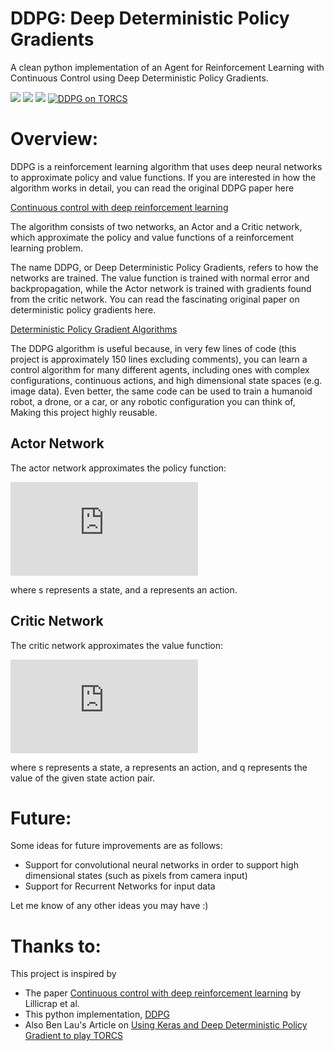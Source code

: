 DDPG: Deep Deterministic Policy Gradients
=========================================

A clean python implementation of an Agent for Reinforcement Learning with Continuous Control using Deep 
Deterministic Policy Gradients.

![](https://github.com/rmst/ddpg/raw/master/readme/ipend.gif?raw=true ) ![](https://github.com/rmst/ddpg/raw/master/readme/reacher.gif?raw=true) ![](https://github.com/rmst/ddpg/raw/master/readme/pend.gif?raw=true)
[![DDPG on TORCS](http://img.youtube.com/vi/Tb5gASEJIRM/0.jpg)](http://www.youtube.com/watch?v=Tb5gASEJIRM "Video Title")

# Overview:

DDPG is a reinforcement learning algorithm that uses deep neural networks to approximate policy and value functions. If you are interested in how the algorithm works in detail, you can read the original DDPG paper here

[Continuous control with deep reinforcement learning](https://arxiv.org/pdf/1509.02971v5.pdf)

The algorithm consists of two networks, an Actor and a Critic network, which approximate the policy and value functions of a reinforcement learning problem.

The name DDPG, or Deep Deterministic Policy Gradients, refers to how the networks are trained. The value function is trained with normal error and backpropagation, while the Actor network is trained with gradients found from the critic network. You can read the fascinating original paper on deterministic policy gradients here.

[Deterministic Policy Gradient Algorithms](http://www.jmlr.org/proceedings/papers/v32/silver14.pdf)

The DDPG algorithm is useful because, in very few lines of code (this project is approximately 150 lines excluding comments), you can learn a control algorithm for many different agents, including ones with complex configurations, continuous actions, and high dimensional state spaces (e.g. image data).
Even better, the same code can be used to train a humanoid robot, a drone, or a car, or any robotic configuration you can think of, Making this project highly reusable.

## Actor Network

The actor network approximates the policy function:

![equation](https://www.sciweavers.org/tex2img.php?eq=A%28s%29%20%5Crightarrow%20a&bc=White&fc=Black&im=jpg&fs=12&ff=arev&edit=0)

where s represents a state, and a represents an action.

## Critic Network

The critic network approximates the value function:

![equation](https://www.sciweavers.org/tex2img.php?eq=C%28s%2C%20a%29%20%5Crightarrow%20q&bc=White&fc=Black&im=jpg&fs=12&ff=arev&edit=0)

where s represents a state, a represents an action, and q represents the 
value of the given state action pair.

# Future:
Some ideas for future improvements are as follows:

* Support for convolutional neural networks in order to support high dimensional states (such as pixels from camera input)
* Support for Recurrent Networks for input data

Let me know of any other ideas you may have :)

# Thanks to:

This project is inspired by 
* The paper [Continuous control with deep reinforcement learning](https://arxiv.org/pdf/1509.02971v5.pdf) by Lillicrap et al.
* This python implementation, [DDPG](https://github.com/rmst/ddpg)
* Also Ben Lau's Article on [Using Keras and Deep Deterministic Policy Gradient to play TORCS](https://yanpanlau.github.io/2016/10/11/Torcs-Keras.html)